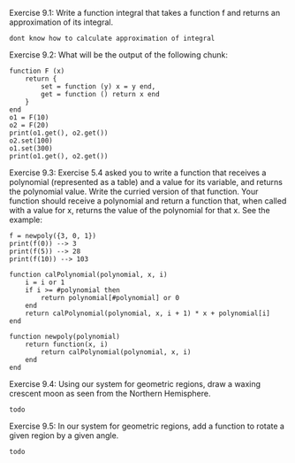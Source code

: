 Exercise 9.1: Write a function integral that takes a function f and returns an approximation of its integral.
```
dont know how to calculate approximation of integral
```
Exercise 9.2: What will be the output of the following chunk:
```
function F (x)
	return {
		set = function (y) x = y end,
		get = function () return x end
	}
end
o1 = F(10)
o2 = F(20)
print(o1.get(), o2.get())
o2.set(100)
o1.set(300)
print(o1.get(), o2.get())
```
Exercise 9.3: Exercise 5.4 asked you to write a function that receives a polynomial (represented as a table) and a value for its variable, and returns the polynomial value. Write the curried version of that function. Your function should receive a polynomial and return a function that, when called with a value for x, returns the value of the polynomial for that x. See the example:
```
f = newpoly({3, 0, 1})
print(f(0)) --> 3
print(f(5)) --> 28
print(f(10)) --> 103
```

```
function calPolynomial(polynomial, x, i)
    i = i or 1
    if i >= #polynomial then
        return polynomial[#polynomial] or 0
    end
    return calPolynomial(polynomial, x, i + 1) * x + polynomial[i]
end

function newpoly(polynomial)
    return function(x, i)
        return calPolynomial(polynomial, x, i)
    end
end
```

Exercise 9.4: Using our system for geometric regions, draw a waxing crescent moon as seen from the Northern Hemisphere.
```
todo
```
Exercise 9.5: In our system for geometric regions, add a function to rotate a given region by a given angle.
```
todo
```